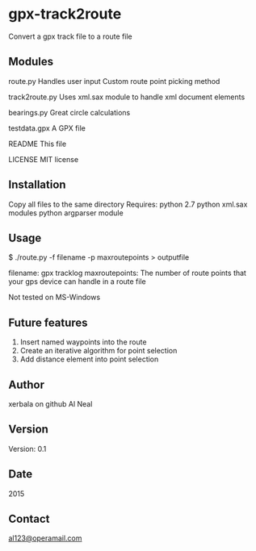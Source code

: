 # gpx-track2route
Convert a gpx track file to a route file

Modules
-------
route.py
  Handles user input
  Custom route point picking method
  
track2route.py
  Uses xml.sax module to handle xml document elements
  
bearings.py
  Great circle calculations
  
testdata.gpx
  A GPX file
  
README
  This file
  
LICENSE
  MIT license
  
Installation
------------
Copy all files to the same directory
Requires:
  python 2.7
  python xml.sax modules
  python argparser module

Usage
-----
$ ./route.py -f filename -p maxroutepoints > outputfile

filename:       gpx tracklog
maxroutepoints: The number of route points that your 
                gps device can handle in a route file

Not tested on MS-Windows

Future features
---------------
1. Insert named waypoints into the route
2. Create an iterative algorithm for point selection
3. Add distance element into point selection

Author
------
xerbala on github
Al Neal

Version
-------
Version: 0.1

Date
----
2015

Contact
-------
al123@operamail.com



